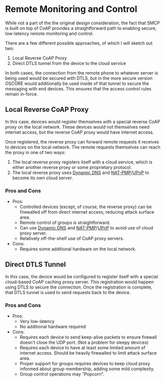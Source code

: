 # Remote Monitoring and Control

While not a part of the the original design consideration,
the fact that SMCP is built on top of CoAP provides a straightforward path to
enabling secure, low-latency remote monitoring and control.

There are a few different possible approaches, of which I will sketch out two:

1. Local Reverse CoAP Proxy
2. Direct DTLS tunnel from the device to the cloud service

In both cases, the connection from the remote phone to whatever server is being used
would be secured with DTLS, but in the more secure version OSCORE would additionally
be used inside of that tunnel to secure the messaging with end devices. This ensures
that the access control rules remain in-force.

## Local Reverse CoAP Proxy

In this case, devices would register themselves with a special reverse CoAP proxy on the local network.
These devices would not themselves need internet access, but the reverse CoAP proxy would have internet
access.

Once registered, the reverse proxy can forward remote requests it receives to devices on the local network.
The remote requests themselves can reach the proxy in one of two ways:

1. The local reverse proxy registers itself with a cloud service, which is either another reverse proxy or
   some proprietary protocol.
2. The local reverse proxy uses [Dynamic DNS][] and [NAT-PMP][]/[UPnP][] to become its own cloud server.

[UPnP]: https://en.wikipedia.org/wiki/Universal_Plug_and_Play
[NAT-PMP]: https://tools.ietf.org/html/rfc6886
[Dynamic DNS]: https://en.wikipedia.org/wiki/Dynamic_DNS

### Pros and Cons

* Pros:
   * Controlled devices (except, of course, the reverse proxy) can be firewalled off from direct
     internet access, reducing attack surface area.
   * Remote control of groups is straightforward.
   * Can use [Dynamic DNS][] and [NAT-PMP][]/[UPnP][] to avoid use of cloud proxy server.
   * Relatively off-the-shelf use of CoAP proxy servers.
* Cons:
   * Requires some additional hardware on the local network.

## Direct DTLS Tunnel

In this case, the device would be configured to register itself with a special
cloud-based CoAP caching proxy server. This registration would happen using DTLS
to secure the connection. Once the registration is complete, that DTLS tunnel is
used to send requests back to the device.

### Pros and Cons

* Pros:
   * Very low-latency
   * No additional hardware required
* Cons:
   * Requires each device to send keep-alive packets to ensure firewall doesn't
     close the UDP port. (Not a problem for sleepy devices)
   * Requires each device to have at least some limited amount of internet access.
     Should be heavily firewalled to limit attack surface area.
   * Proper support for groups requires devices to keep cloud proxy informed about
     group membership, adding some mild complexity.
   * Group control operations may "Popcorn".
